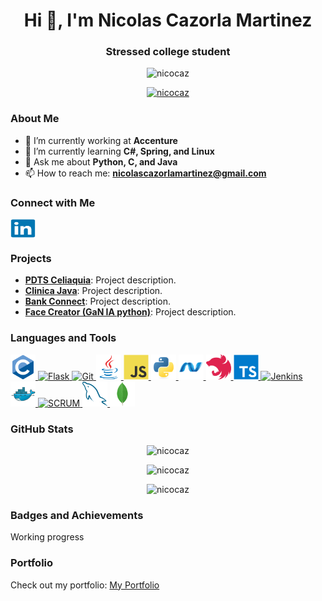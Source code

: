 <h1 align="center">Hi 👋, I'm Nicolas Cazorla Martinez</h1>
<h3 align="center">Stressed college student</h3>

<p align="center">
  <img src="https://komarev.com/ghpvc/?username=nicocaz&label=Profile%20views&color=0e75b6&style=flat" alt="nicocaz" />
</p>

<p align="center">
  <a href="https://github.com/ryo-ma/github-profile-trophy">
    <img src="https://github-profile-trophy.vercel.app/?username=nicocaz" alt="nicocaz" />
  </a>
</p>

### About Me
- 🔭 I’m currently working at **Accenture**
- 🌱 I’m currently learning **C#, Spring, and Linux**
- 💬 Ask me about **Python, C, and Java**
- 📫 How to reach me: **nicolascazorlamartinez@gmail.com**

### Connect with Me
<p align="left">
  <a href="https://linkedin.com/in/nicolas-cazorla-martinez-303384152" target="_blank">
    <img align="center" src="https://raw.githubusercontent.com/devicons/devicon/master/icons/linkedin/linkedin-original.svg" alt="LinkedIn" height="30" width="40" />
  </a>
</p>

### Projects
- [**PDTS Celiaquia**](https://github.com/PDTS-Celiaquia): Project description.
- [**Clinica Java**](https://github.com/TeamProgra3/TP-Progra3): Project description.
- [**Bank Connect**](https://github.com/NicoCaz/BankConnect): Project description.
- [**Face Creator (GaN IA python)**](https://github.com/NicoCaz/Face_creator_with_GAN): Project description.
  
<!--### Blog Posts
- [**How to Integrate Flask with React**](https://your-blog-link.com/post1)
- [**Understanding SCRUM in Agile Development**](https://your-blog-link.com/post2)-->

### Languages and Tools
<p align="left">
  <a href="https://www.cprogramming.com/" target="_blank">
    <img src="https://raw.githubusercontent.com/devicons/devicon/master/icons/c/c-original.svg" alt="C" width="40" height="40"/>
  </a> 
  <a href="https://flask.palletsprojects.com/" target="_blank">
    <img src="https://www.vectorlogo.zone/logos/pocoo_flask/pocoo_flask-icon.svg" alt="Flask" width="40" height="40"/>
  </a> 
  <a href="https://git-scm.com/" target="_blank">
    <img src="https://www.vectorlogo.zone/logos/git-scm/git-scm-icon.svg" alt="Git" width="40" height="40"/>
  </a> 
  <a href="https://www.java.com" target="_blank">
    <img src="https://raw.githubusercontent.com/devicons/devicon/master/icons/java/java-original.svg" alt="Java" width="40" height="40"/>
  </a> 
  <a href="https://developer.mozilla.org/en-US/docs/Web/JavaScript" target="_blank">
    <img src="https://raw.githubusercontent.com/devicons/devicon/master/icons/javascript/javascript-original.svg" alt="JavaScript" width="40" height="40"/>
  </a> 
  <a href="https://www.python.org" target="_blank">
    <img src="https://raw.githubusercontent.com/devicons/devicon/master/icons/python/python-original.svg" alt="Python" width="40" height="40"/>
  </a>
  <a href="https://dotnet.microsoft.com/" target="_blank">
    <img src="https://raw.githubusercontent.com/devicons/devicon/master/icons/dot-net/dot-net-original.svg" alt=".NET" width="40" height="40"/>
  </a>
  <a href="https://nestjs.com/" target="_blank">
    <img src="https://raw.githubusercontent.com/devicons/devicon/master/icons/nestjs/nestjs-plain.svg" alt="NestJS" width="40" height="40"/>
  </a>
  <a href="https://www.typescriptlang.org/" target="_blank">
    <img src="https://raw.githubusercontent.com/devicons/devicon/master/icons/typescript/typescript-original.svg" alt="TypeScript" width="40" height="40"/>
  </a>
  <a href="https://www.jenkins.io/" target="_blank">
    <img src="https://www.vectorlogo.zone/logos/jenkins/jenkins-icon.svg" alt="Jenkins" width="40" height="40"/>
  </a>
  <a href="https://www.docker.com/" target="_blank">
    <img src="https://raw.githubusercontent.com/devicons/devicon/master/icons/docker/docker-original.svg" alt="Docker" width="40" height="40"/>
  </a>
  <a href="https://www.scrum.org/" target="_blank">
    <img src="https://www.vectorlogo.zone/logos/scrumorg/scrumorg-ar21.svg" alt="SCRUM" width="40" height="40"/>
  </a>
  <a href="https://www.mysql.com/" target="_blank">
    <img src="https://raw.githubusercontent.com/devicons/devicon/master/icons/mysql/mysql-original.svg" alt="SQL" width="40" height="40"/>
  </a>
  <a href="https://www.mongodb.com/" target="_blank">
    <img src="https://raw.githubusercontent.com/devicons/devicon/master/icons/mongodb/mongodb-original.svg" alt="MongoDB" width="40" height="40"/>
  </a>
</p>

### GitHub Stats
<p align="center">
  <img src="https://github-readme-stats.vercel.app/api/top-langs?username=nicocaz&show_icons=true&locale=en&layout=compact" alt="nicocaz" />
</p>

<p align="center">
  <img src="https://github-readme-stats.vercel.app/api?username=nicocaz&show_icons=true&locale=en" alt="nicocaz" />
</p>

<p align="center">
  <img src="https://github-readme-streak-stats.herokuapp.com/?user=nicocaz&" alt="nicocaz" />
</p>

### Badges and Achievements
<p align="left">
<!--  <img src="https://img.shields.io/badge/certified-ScrumMaster-green" alt="SCRUM Master" />-->
 <!--  <img src="https://img.shields.io/badge/certified-Kubernetes-blue" alt="Kubernetes" />-->
Working progress</p>



### Portfolio
Check out my portfolio: [My Portfolio](https://dev.propimap.com/)
